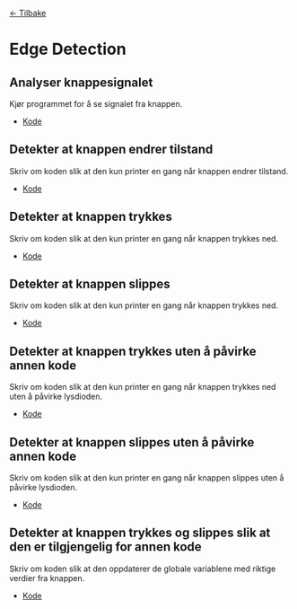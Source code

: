 [<- Tilbake](/README.md#arbeidskrav)

# Edge Detection

## Analyser knappesignalet

Kjør programmet for å se signalet fra knappen.

- [Kode](PlotButton/PlotButton.ino)

## Detekter at knappen endrer tilstand

Skriv om koden slik at den kun printer en gang når knappen endrer tilstand.

- [Kode](DetectChange/DetectChange.ino)

## Detekter at knappen trykkes

Skriv om koden slik at den kun printer en gang når knappen trykkes ned.

- [Kode](DetectPress/DetectPress.ino)

## Detekter at knappen slippes

Skriv om koden slik at den kun printer en gang når knappen trykkes ned.

- [Kode](DetectRelease/DetectRelease.ino)

## Detekter at knappen trykkes uten å påvirke annen kode

Skriv om koden slik at den kun printer en gang når knappen trykkes ned uten å påvirke lysdioden.

- [Kode](DetectPressNonBlocking/DetectPressNonBlocking.ino)

## Detekter at knappen slippes uten å påvirke annen kode

Skriv om koden slik at den kun printer en gang når knappen slippes uten å påvirke lysdioden.

- [Kode](DetectReleaseNonBlocking/DetectReleaseNonBlocking.ino)

## Detekter at knappen trykkes og slippes slik at den er tilgjengelig for annen kode

Skriv om koden slik at den oppdaterer de globale variablene med riktige verdier fra knappen.

- [Kode](DetectPressAndReleaseNonBlockingMultipleFunctions/DetectPressAndReleaseNonBlockingMultipleFunctions.ino)
